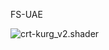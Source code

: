 FS-UAE

![crt-kurg_v2.shader](https://raw.githubusercontent.com/mcgurk/RetrOrangePi_shaders/master/Amiga/amiga_example_crt-kurg_v2.png)
